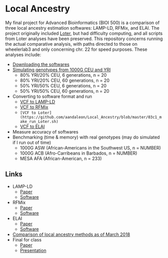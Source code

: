 # Local Ancestry

My final project for Advanced Bioinformatics (BIOI 500) is a comparison of three local ancestry estimation softwares: LAMP-LD, RFMix, and ELAI. The project originally included [Loter](https://academic.oup.com/mbe/article-lookup/doi/10.1093/molbev/msy126), but had difficulty computing, and all scripts from Loter analyses have been preserved. This repository concerns running the actual comparative analysis, with paths directed to those on wheelerlab3 and only concerning chr. 22 for speed purposes. These analyses include:

* [Downloading the softwares](https://github.com/aandaleon/Local_Ancestry/blob/master/01_testing_softwares.sh)
* [Simulating genotypes from 1000G CEU and YRI](https://github.com/aandaleon/Local_Ancestry/blob/master/02a1_simulate_admixture.sh)
  * 80% YRI/20% CEU, 6 generations, n = 20
  * 80% YRI/20% CEU, 60 generations, n = 20
  * 50% YRI/50% CEU, 6 generations, n = 20
  * 50% YRI/50% CEU, 60 generations, n = 20
* Converting to software format and run
  * [VCF to LAMP-LD](https://github.com/aandaleon/Local_Ancestry/blob/master/03a1_make_run_LAMP-LD.sh)
  * [VCF to RFMix](https://github.com/aandaleon/Local_Ancestry/blob/master/03b1_make_run_RFMix.sh)
  * ``[VCF to Loter](https://github.com/aandaleon/Local_Ancestry/blob/master/03c1_make_run_Loter.sh)``
  * [VCF to ELAI](https://github.com/aandaleon/Local_Ancestry/)
* Measure accuracy of softwares
* Benchmarking (time & memory) with real genotypes (may do simulated if I run out of time)
  * 1000G ASW (African-Americans in the Southwest US, n = NUMBER)
  * 1000G ACB (Afro-Carribeans in Barbados, n = NUMBER)
  * MESA AFA (African-American, n = 233)

## Links
* LAMP-LD 
  * [Paper](https://academic.oup.com/bioinformatics/article/28/10/1359/212139)
  * [Software](http://lamp.icsi.berkeley.edu/lamp/lampld/)
* RFMix 
  * [Paper](https://www.sciencedirect.com/science/article/pii/S0002929713002899?via%3Dihub)
  * [Software](https://sites.google.com/site/rfmixlocalancestryinference/)
* ELAI
  * [Paper](http://www.genetics.org/content/196/3/625.long)
  * [Software](http://www.haplotype.org/elai.html)
* [Comparison of local ancestry methods as of March 2018](https://academic.oup.com/bib/advance-article-abstract/doi/10.1093/bib/bby044/5047382)
* Final for class
  * [Paper](https://docs.google.com/document/d/1QlbrgiLKPkVy-Au-3ti5TW6fP4YClN7w_6jRQNw7rGs/edit?usp=sharing)
  * [Presentation](https://docs.google.com/presentation/d/1LJXkkStQNTmNCr_zg6MTAqe_HDryur0adjWiqwoM06g/edit?usp=sharing)
